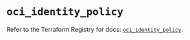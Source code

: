 # `oci_identity_policy`

Refer to the Terraform Registry for docs: [`oci_identity_policy`](https://registry.terraform.io/providers/hashicorp/oci/7.19.0/docs/resources/identity_policy).

